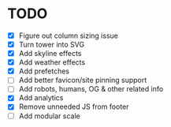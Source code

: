# TODO

- [x] Figure out column sizing issue
- [x] Turn tower into SVG
- [x] Add skyline effects
- [x] Add weather effects
- [x] Add prefetches
- [ ] Add better favicon/site pinning support
- [ ] Add robots, humans, OG & other related info
- [x] Add analytics
- [x] Remove unneeded JS from footer
- [ ] Add modular scale
